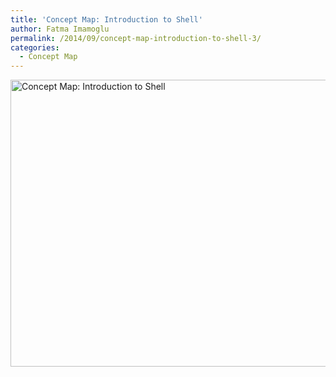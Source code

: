 ```yaml
---
title: 'Concept Map: Introduction to Shell'
author: Fatma Imamoglu
permalink: /2014/09/concept-map-introduction-to-shell-3/
categories:
  - Concept Map
---
```

[<img class="alignnone size-large wp-image-8750" alt="Concept Map: Introduction to Shell" src="http://teaching.software-carpentry.org/wp-content/uploads/2014/09/HW1_ConceptMap1-1024x665.jpg" width="707" height="459" />][1]

 [1]: http://teaching.software-carpentry.org/wp-content/uploads/2014/09/HW1_ConceptMap1.jpg
